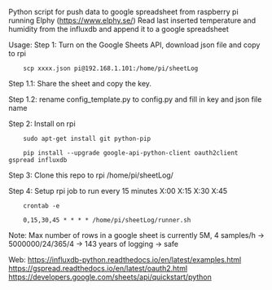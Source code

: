 Python script for push data to google spreadsheet from raspberry pi running Elphy (https://www.elphy.se/) 
Read last inserted temperature and humidity from the influxdb and append it to a google spreadsheet

Usage: 
Step 1: Turn on the Google Sheets API, download json file and copy to rpi
        
        scp xxxx.json pi@192.168.1.101:/home/pi/sheetLog

Step 1.1: Share the sheet and copy the key.

Step 1.2: rename config_template.py to config.py and fill in key and json file name

Step 2: Install on rpi

        sudo apt-get install git python-pip

        pip install --upgrade google-api-python-client oauth2client gspread influxdb

Step 3: Clone this repo to rpi /home/pi/sheetLog/

Step 4: Setup rpi job to run every 15 minutes X:00 X:15 X:30 X:45

        crontab -e

        0,15,30,45 * * * * /home/pi/sheetLog/runner.sh
    
Note:
Max number of rows in a google sheet is currently 5M, 4 samples/h -> 5000000/24/365/4 -> 143 years of logging -> safe

Web:
https://influxdb-python.readthedocs.io/en/latest/examples.html
https://gspread.readthedocs.io/en/latest/oauth2.html
https://developers.google.com/sheets/api/quickstart/python


